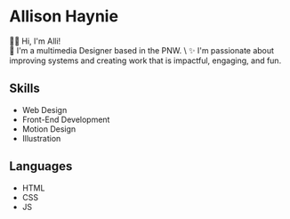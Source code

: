 
# Allison Haynie

:woman_technologist:
Hi, I'm Alli! \
:evergreen_tree:
I'm a multimedia Designer based in the PNW. \\
:sparkles:
I'm passionate about improving systems and creating work that is impactful, engaging, and fun.


## Skills
* Web Design
* Front-End Development 
* Motion Design
* Illustration

## Languages
* HTML
* CSS
* JS
